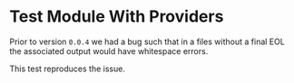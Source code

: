 # Test Module With Providers

Prior to version `0.0.4` we had a bug such that in a files without a final EOL
the associated output would have whitespace errors.

This test reproduces the issue.
